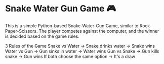 # Snake Water Gun Game 🎮
This is a simple Python-based Snake-Water-Gun Game, similar to Rock-Paper-Scissors. The player competes against the computer, and the winner is decided based on the game rules.

3 Rules of the Game
Snake vs Water → Snake drinks water → Snake wins
Water vs Gun → Gun sinks in water → Water wins
Gun vs Snake → Gun kills snake → Gun wins
If both choose the same option → It's a draw
